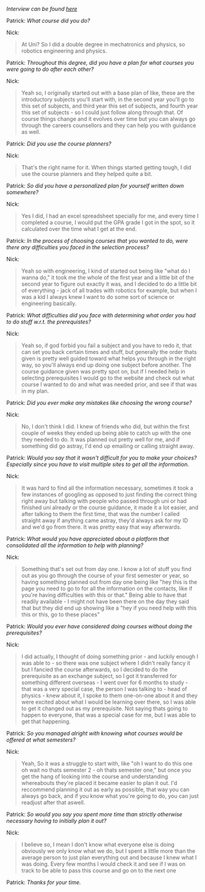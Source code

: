 *Interview can be found [here](https://uq-my.sharepoint.com/:u:/g/personal/s4963787_uq_edu_au/EW9YL6-YrX1JpBZLOczHIw8BGG3cC_r4c6BNtSuIBFmA1w?e=E6Y13c)*

Patrick: *What course did you do?*

Nick: 
> At Uni? So I did a double degree in mechatronics and physics, so robotics engineering and physics.

Patrick: *Throughout this degree, did you have a plan for what courses you were going to do after each other?*

Nick: 
> Yeah so, I originally started out with a base plan of like, these are the introductory subjects you'll start with, in the second year you'll go to this set of subjects, and third year this set of subjects, and fourth year this set of subjects - so I could just follow along through that. Of course things change and it evolves over time but you can always go through the careers counsellors and they can help you with guidance as well.

Patrick: *Did you use the course planners?*

Nick: 
> That's the right name for it. When things started getting tough, I did use the course planners and they helped quite a bit.

Patrick: *So did you have a personalized plan for yourself written down somewhere?*

Nick: 
> Yes I did, I had an excel spreadsheet specially for me, and every time I completed a course, I would put the GPA grade I got in the spot, so it calculated over the time what I get at the end.

Patrick: *In the process of choosing courses that you wanted to do, were there any difficulties you faced in the selection process?*

Nick: 
> Yeah so with engineering, I kind of started out being like "what do I wanna do," it took me the whole of the first year and a little bit of the second year to figure out exactly it was, and I decided to do a little bit of everything - jack of all trades with robotics for example, but when I was a kid I always knew I want to do some sort of science or engineering basically.

Patrick: *What difficulties did you face with determining what order you had to do stuff w.r.t. the prerequistes?*

Nick: 
> Yeah so, if god forbid you fail a subject and you have to redo it, that can set you back certain times and stuff, but generally the order thats given is pretty well guided toward what helps you through in the right way, so you'll always end up doing one subject before another. The course guidance given was pretty spot on, but if I needed help in selecting prerequisites I would go to the website and check out what course I wanted to do and what was needed prior, and see if that was in my plan.

Patrick: *Did you ever make any mistakes like choosing the wrong course?*

Nick: 
> No, I don't think I did. I knew of friends who did, but within the first couple of weeks they ended up being able to catch up with the one they needed to do. It was planned out pretty well for me, and if something did go astray, I'd end up emailing or calling straight away.

Patrick: *Would you say that it wasn't difficult for you to make your choices? Especially since you have to visit multiple sites to get all the information.*

Nick: 
> It was hard to find all the information necessary, sometimes it took a few instances of googling as opposed to just finding the correct thing right away but talking with people who passed through uni or had finished uni already or the course guidance, it made it a lot easier, and after talking to them the first time, that was the number I called straight away if anything came astray, they'd always ask for my ID and we'd go from there. It was pretty easy that way afterwards.

Patrick: *What would you have appreciated about a platform that consolidated all the information to help with planning?*

Nick: 
> Something that's set out from day one. I know a lot of stuff you find out as you go through the course of your first semester or year, so having something planned out from day one being like "hey this is the page you need to go to for all the information on the contacts, like if you're having difficulties with this or that." Being able to have that readily available - I might not have been there on the day they said that but they did end up showing like a "hey if you need help with this this or this, go to these places"

Patrick: *Would you ever have considered doing courses without doing the prerequisites?*

Nick: 
> I did actually, I thought of doing something prior - and luckily enough I was able to - so there was one subject where I didn't really fancy it but I fancied the course afterwards, so I decided to do the prerequisite as an exchange subject, so I got it transferred for something different overseas - I went over for 6 months to study - that was a very special case, the person I was talking to - head of physics - knew about it, I spoke to them one-on-one about it and they were excited about what I would be learning over there, so I was able to get it changed out as my prerequisite. Not saying thats going to happen to everyone, that was a special case for me, but I was able to get that happening.

Patrick: *So you managed alright with knowing what courses would be offered at what semesters?*

Nick: 
> Yeah, So it was a struggle to start with, like "oh I want to do this one oh wait no thats semester 2 - oh thats semester one," but once you get the hang of looking into the course and understanding whereabouts they're placed it became easier to plan it out. I'd reccommend planning it out as early as possible, that way you can always go back, and if you know what you're going to do, you can just readjust after that aswell.

Patrick: *So would you say you spent more time than strictly otherwise necessary having to initially plan it out?*

Nick: 
> I believe so, I mean I don't know what everyone else is doing obviously we only know what we do, but I spent a little more than the average person to just plan everything out and because I knew what I was doing. Every few months I would check it and see if I was on track to be able to pass this course and go on to the next one

Patrick: *Thanks for your time.*
